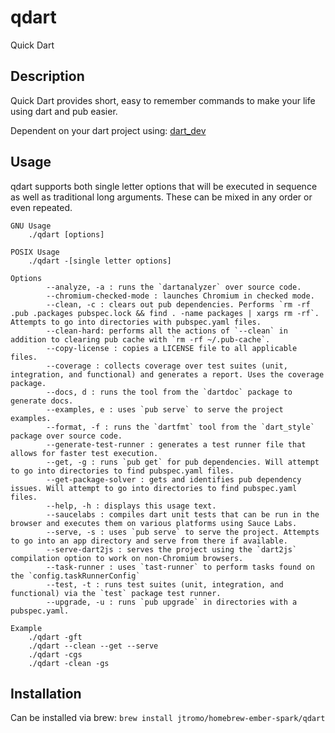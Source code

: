 # qdart

Quick Dart

## Description
Quick Dart provides short, easy to remember commands to make your life using dart and pub easier.

Dependent on your dart project using: [dart_dev](https://pub.dartlang.org/packages/dart_dev)

## Usage
qdart supports both single letter options that will be executed in sequence as well as traditional long arguments. These can be mixed in any order or even repeated.

```
GNU Usage
    ./qdart [options]

POSIX Usage
    ./qdart -[single letter options]

Options
        --analyze, -a : runs the `dartanalyzer` over source code.
        --chromium-checked-mode : launches Chromium in checked mode.
        --clean, -c : clears out pub dependencies. Performs `rm -rf .pub .packages pubspec.lock && find . -name packages | xargs rm -rf`. Attempts to go into directories with pubspec.yaml files.
        --clean-hard: performs all the actions of `--clean` in addition to clearing pub cache with `rm -rf ~/.pub-cache`.
        --copy-license : copies a LICENSE file to all applicable files.
        --coverage : collects coverage over test suites (unit, integration, and functional) and generates a report. Uses the coverage package.
        --docs, d : runs the tool from the `dartdoc` package to generate docs.
        --examples, e : uses `pub serve` to serve the project examples.
        --format, -f : runs the `dartfmt` tool from the `dart_style` package over source code.
        --generate-test-runner : generates a test runner file that allows for faster test execution.
        --get, -g : runs `pub get` for pub dependencies. Will attempt to go into directories to find pubspec.yaml files.
        --get-package-solver : gets and identifies pub dependency issues. Will attempt to go into directories to find pubspec.yaml files.
        --help, -h : displays this usage text.
        --saucelabs : compiles dart unit tests that can be run in the browser and executes them on various platforms using Sauce Labs.
        --serve, -s : uses `pub serve` to serve the project. Attempts to go into an app directory and serve from there if available.
        --serve-dart2js : serves the project using the `dart2js` compilation option to work on non-Chromium browsers.
        --task-runner : uses `tast-runner` to perform tasks found on the `config.taskRunnerConfig`
        --test, -t : runs test suites (unit, integration, and functional) via the `test` package test runner.
        --upgrade, -u : runs `pub upgrade` in directories with a pubspec.yaml.

Example
    ./qdart -gft
    ./qdart --clean --get --serve
    ./qdart -cgs
    ./qdart -clean -gs
```

## Installation
Can be installed via brew:
```brew install jtromo/homebrew-ember-spark/qdart```
